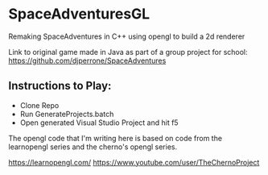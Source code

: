 # SpaceAdventuresGL
Remaking SpaceAdventures in C++ using opengl to build a 2d renderer

Link to original game made in Java as part of a group project for school: https://github.com/djperrone/SpaceAdventures

## Instructions to Play:
- Clone Repo
- Run GenerateProjects.batch
- Open generated Visual Studio Project and hit f5




The opengl code that I'm writing here is based on code from the learnopengl series and the cherno's opengl series.

https://learnopengl.com/
https://www.youtube.com/user/TheChernoProject
